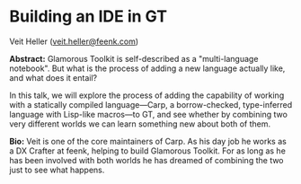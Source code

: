 # Building an IDE in GT

Veit Heller  (veit.heller@feenk.com)

**Abstract:**
Glamorous Toolkit is self-described as a "multi-language notebook". But what is
the process of adding a new language actually like, and what does it entail?

In this talk, we will explore the process of adding the capability of working
with a statically compiled language—Carp, a borrow-checked, type-inferred
language with Lisp-like macros—to GT, and see whether by combining two very
different worlds we can learn something new about both of them.

**Bio:**
Veit is one of the core maintainers of Carp. As his day job he works as a DX
Crafter at feenk, helping to build Glamorous Toolkit. For as long as he has
been involved with both worlds he has dreamed of combining the two just to see
what happens.
